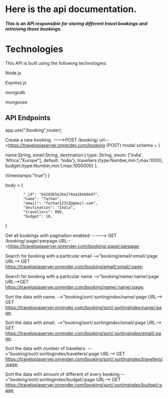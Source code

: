 <h1>Here is the api documentation.</h1>



<h5>This is an API responsible for storing different travel bookings and retreiving those bookings.</h5>
<h1>Technologies</h1>

This API is built using the following technologies:

Node.js

Express.js

mongodb

mongoose



<h2>API Endpoints</h2>

app.use("/booking",router);

Create a new booking. --->POST /booking/
url-->https://travelopiaserver.onrender.com/booking (POST)
modal schema = {

  name:String,
  email:String,
  destination:{ type: String,
    enum: ['India', 'Africa',"Europe"],
    default: 'India'},
    travellers:{type:Number,min:1,max:1000},
    budget:{type:Number,min:1,max:1000000}
},

{timestamps:"true"} 
}



body = {

   
            "_id": "642ddb5e26e274aa16bb8e47",
            "name": "farhan",
            "email": "farhan12312@gmail.com",
            "destination": "India",
            "travellers": 999,
            "budget": 10,
}


Get  all bookings with pagination enabled  ----->    GET /booking/:page/:perpage
URL-->https://travelopiaserver.onrender.com/booking/:page/:perpage;


Search for booking with a particular email -->"booking/email/:email/:page
URL--> GET https://travelopiaserver.onrender.com/booking/email/:email/:page;

Search for booking with a particular name -->"booking/name/:name/:page
URL-->GET https://travelopiaserver.onrender.com/booking/name/:name/:page;



Sort the data with name. -->"booking/sort/:sortingindex/name/:page
URL--> GET https://travelopiaserver.onrender.com/booking/sort/:sortingindex/name/:page;


Sort the data with email. -->"booking/sort/:sortingindex/email/:page
URL--> GET https://travelopiaserver.onrender.com/booking/sort/:sortingindex/email/:page;


Sort the data with number of travellers. -->"booking/sort/:sortingindex/travellers/:page
URL--> GET https://travelopiaserver.onrender.com/booking/sort/:sortingindex/travellers/:page;



Sort the data with amount of different of every booking -->"booking/sort/:sortingindex/budget/:page
URL--> GET https://travelopiaserver.onrender.com/booking/sort/:sortingindex/budget/:page;














